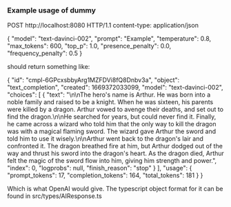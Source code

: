 ### Example usage of dummy

POST http://localhost:8080 HTTP/1.1
content-type: application/json

{
"model": "text-davinci-002",
"prompt": "Example",
"temperature": 0.8,
"max_tokens": 600,
"top_p": 1.0,
"presence_penalty": 0.0,
"frequency_penalty": 0.5
}

should return something like:

{
"id": "cmpl-6GPcxsbbyArg1MZFDVi8fQ8Dnbv3a",
"object": "text_completion",
"created": 1669372033099,
"model": "text-davinci-002",
"choices": [
{
"text": "\n\nThe hero's name is Arthur. He was born into a noble family and raised to be a knight. When he was sixteen, his parents were killed by a dragon. Arthur vowed to avenge their deaths, and set out to find the dragon.\n\nHe searched for years, but could never find it. Finally, he came across a wizard who told him that the only way to kill the dragon was with a magical flaming sword. The wizard gave Arthur the sword and told him to use it wisely.\n\nArthur went back to the dragon's lair and confronted it. The dragon breathed fire at him, but Arthur dodged out of the way and thrust his sword into the dragon's heart. As the dragon died, Arthur felt the magic of the sword flow into him, giving him strength and power.",
"index": 0,
"logprobs": null,
"finish_reason": "stop"
}
],
"usage": {
"prompt_tokens": 17,
"completion_tokens": 164,
"total_tokens": 181
}
}

Which is what OpenAI would give. The typescript object format for it can be found in src/types/AIResponse.ts

